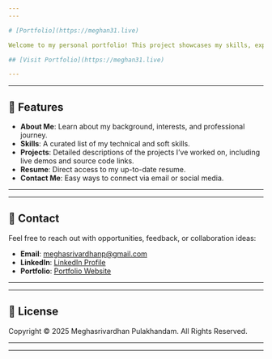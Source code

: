 ```yaml
---
---

# [Portfolio](https://meghan31.live)

Welcome to my personal portfolio! This project showcases my skills, experience, and the projects I have worked on. It is a snapshot of my journey as a Software Developer, UX Designer, Data Scientist, highlighting my expertise, creativity, and problem-solving abilities.

## [Visit Portfolio](https://meghan31.live)

---
```


---

## 🌟 Features

- **About Me**: Learn about my background, interests, and professional journey.
- **Skills**: A curated list of my technical and soft skills.
- **Projects**: Detailed descriptions of the projects I’ve worked on, including live demos and source code links.
- **Resume**: Direct access to my up-to-date resume.
- **Contact Me**: Easy ways to connect via email or social media.

---

---

## 📧 Contact

Feel free to reach out with opportunities, feedback, or collaboration ideas:

- **Email**: [meghasrivardhanp@gmail.com](mailto:meghasrivardhanp@gmail.com)
- **LinkedIn**: [LinkedIn Profile](https://www.linkedin.com/in/meghan31/)
- **Portfolio**: [Portfolio Website](https://meghan31.live)

---

---

## 📄 License

Copyright © 2025 Meghasrivardhan Pulakhandam. All Rights Reserved.

---

---
